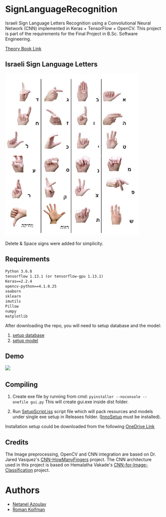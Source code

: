 
# SignLanguageRecognition
Israeli Sign Language Letters Recognition using a Convolutional Neural Network (CNN) implemented in Keras + TensorFlow + OpenCV.
This project is part of the requirements for the Final Project in B.Sc. Software Engineering.

[Theory Book Link](Israeli%20Sign%20Language%20Letters%20Recognition%20book.pdf)



## Israeli Sign Language Letters

![](Resources/Legend_small.jpg)

Delete & Space signs were added for simplicity.




## Requirements

```
Python 3.6.8
tensorflow 1.13.1 (or tensorflow-gpu 1.13.1)
Keras==2.2.4
opencv-python==4.1.0.25
seaborn
sklearn
imutils
Pillow
numpy
matplotlib
```

After downloading the repo, you will need to setup database and the model:
1. [setup database](https://github.com/Romansko/SignLanguageRecognition/tree/master/images)
2. [setup model](https://github.com/Romansko/SignLanguageRecognition/tree/master/Model)



## Demo

![](https://raw.githubusercontent.com/Romansko/SignLanguageRecognition/master/Resources/vid.gif)



## Compiling

1. Create exe file by running from cmd:
`pyinstaller --noconsole --onefile gui.py`
   This will create gui.exe inside dist folder.

2. Run [SetupScript.iss](SetupScript.iss) script file which will pack resources and models under single exe setup in Releases folder. ([InnoSetup](http://www.jrsoftware.org/isinfo.php) must be installed).

Installation setup could be downloaded from the following [OneDrive Link](https://1drv.ms/u/s!Aqmah9OMflvlgZgkJLme0zqwcGFgog?e=5YCYXl)



## Credits

The Image preprocessing, OpenCV and CNN integration are based on Dr. Jared Vasquez's [CNN-HowManyFingers](https://github.com/jaredvasquez/CNN-HowManyFingers) project.
The CNN architecture used in this project is based on Hemalatha Vakade's [CNN-for-Image-Classification](https://github.com/hemavakade/CNN-for-Image-Classification) project.

# Authors 
* [Netanel Azoulay](https://github.com/netanel8884)
* [Roman Koifman](https://github.com/Romansko)
